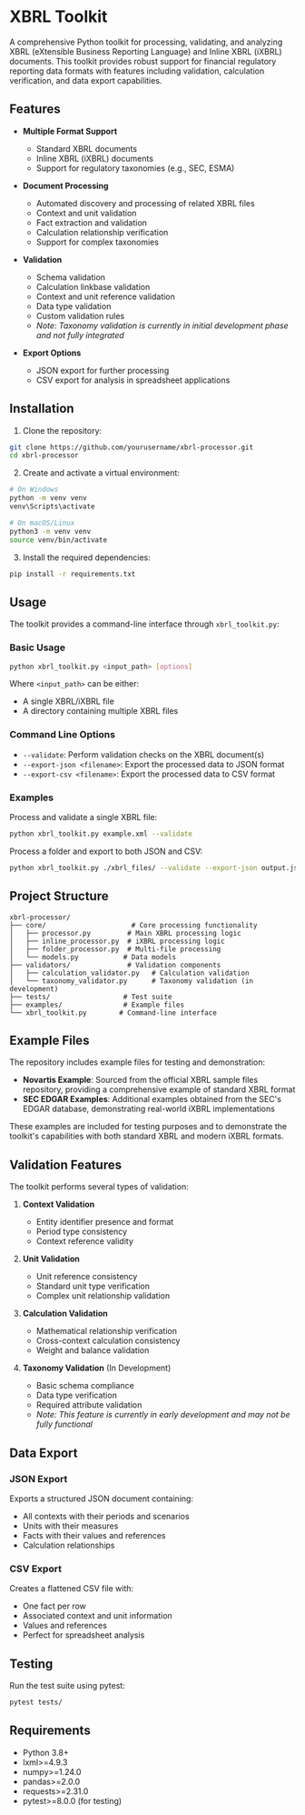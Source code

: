 # XBRL Toolkit

A comprehensive Python toolkit for processing, validating, and analyzing XBRL (eXtensible Business Reporting Language) and Inline XBRL (iXBRL) documents. This toolkit provides robust support for financial regulatory reporting data formats with features including validation, calculation verification, and data export capabilities.

## Features

- **Multiple Format Support**
  - Standard XBRL documents
  - Inline XBRL (iXBRL) documents
  - Support for regulatory taxonomies (e.g., SEC, ESMA)

- **Document Processing**
  - Automated discovery and processing of related XBRL files
  - Context and unit validation
  - Fact extraction and validation
  - Calculation relationship verification
  - Support for complex taxonomies

- **Validation**
  - Schema validation
  - Calculation linkbase validation
  - Context and unit reference validation
  - Data type validation
  - Custom validation rules
  - *Note: Taxonomy validation is currently in initial development phase and not fully integrated*

- **Export Options**
  - JSON export for further processing
  - CSV export for analysis in spreadsheet applications


## Installation

1. Clone the repository:
```bash
git clone https://github.com/yourusername/xbrl-processor.git
cd xbrl-processor
```

2. Create and activate a virtual environment:
```bash
# On Windows
python -m venv venv
venv\Scripts\activate

# On macOS/Linux
python3 -m venv venv
source venv/bin/activate
```

3. Install the required dependencies:
```bash
pip install -r requirements.txt
```


## Usage

The toolkit provides a command-line interface through `xbrl_toolkit.py`:

### Basic Usage

```bash
python xbrl_toolkit.py <input_path> [options]
```

Where `<input_path>` can be either:
- A single XBRL/iXBRL file
- A directory containing multiple XBRL files

### Command Line Options

- `--validate`: Perform validation checks on the XBRL document(s)
- `--export-json <filename>`: Export the processed data to JSON format
- `--export-csv <filename>`: Export the processed data to CSV format

### Examples

Process and validate a single XBRL file:
```bash
python xbrl_toolkit.py example.xml --validate
```

Process a folder and export to both JSON and CSV:
```bash
python xbrl_toolkit.py ./xbrl_files/ --validate --export-json output.json --export-csv output.csv
```

## Project Structure

```
xbrl-processor/
├── core/                     # Core processing functionality
│   ├── processor.py         # Main XBRL processing logic
│   ├── inline_processor.py  # iXBRL processing logic
│   ├── folder_processor.py  # Multi-file processing
│   └── models.py           # Data models
├── validators/              # Validation components
│   ├── calculation_validator.py   # Calculation validation
│   └── taxonomy_validator.py      # Taxonomy validation (in development)
├── tests/                  # Test suite
├── examples/               # Example files
└── xbrl_toolkit.py        # Command-line interface
```

## Example Files

The repository includes example files for testing and demonstration:

- **Novartis Example**: Sourced from the official XBRL sample files repository, providing a comprehensive example of standard XBRL format
- **SEC EDGAR Examples**: Additional examples obtained from the SEC's EDGAR database, demonstrating real-world iXBRL implementations

These examples are included for testing purposes and to demonstrate the toolkit's capabilities with both standard XBRL and modern iXBRL formats.

## Validation Features

The toolkit performs several types of validation:

1. **Context Validation**
   - Entity identifier presence and format
   - Period type consistency
   - Context reference validity

2. **Unit Validation**
   - Unit reference consistency
   - Standard unit type verification
   - Complex unit relationship validation

3. **Calculation Validation**
   - Mathematical relationship verification
   - Cross-context calculation consistency
   - Weight and balance validation

4. **Taxonomy Validation** (In Development)
   - Basic schema compliance
   - Data type verification
   - Required attribute validation
   - *Note: This feature is currently in early development and may not be fully functional*

## Data Export

### JSON Export
Exports a structured JSON document containing:
- All contexts with their periods and scenarios
- Units with their measures
- Facts with their values and references
- Calculation relationships

### CSV Export
Creates a flattened CSV file with:
- One fact per row
- Associated context and unit information
- Values and references
- Perfect for spreadsheet analysis

## Testing

Run the test suite using pytest:
```bash
pytest tests/
```

## Requirements

- Python 3.8+
- lxml>=4.9.3
- numpy>=1.24.0
- pandas>=2.0.0
- requests>=2.31.0
- pytest>=8.0.0 (for testing)


